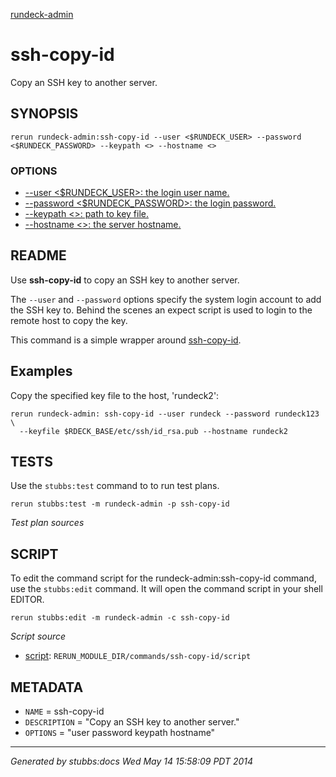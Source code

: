 [rundeck-admin](../../index.html)
# ssh-copy-id 

Copy an SSH key to another server.

## SYNOPSIS

    rerun rundeck-admin:ssh-copy-id --user <$RUNDECK_USER> --password <$RUNDECK_PASSWORD> --keypath <> --hostname <>

### OPTIONS

* [    --user <$RUNDECK_USER>: the login user name.](../../options/user/index.html)
* [    --password <$RUNDECK_PASSWORD>: the login password.](../../options/password/index.html)
* [    --keypath <>: path to key file.](../../options/keypath/index.html)
* [    --hostname <>: the server hostname.](../../options/hostname/index.html)

## README

Use **ssh-copy-id** to copy an SSH key to another server.

The `--user` and `--password` options specify the system login account
to add the SSH key to. Behind the scenes an expect script is used
to login to the remote host to copy the key.

This command is a simple wrapper around [ssh-copy-id](http://linux.die.net/man/1/ssh-copy-id).

Examples
--------

Copy the specified key file to the host, 'rundeck2':

    rerun rundeck-admin: ssh-copy-id --user rundeck --password rundeck123 \
      --keyfile $RDECK_BASE/etc/ssh/id_rsa.pub --hostname rundeck2

## TESTS

Use the `stubbs:test` command to to run test plans.

    rerun stubbs:test -m rundeck-admin -p ssh-copy-id

*Test plan sources*



## SCRIPT

To edit the command script for the rundeck-admin:ssh-copy-id command, 
use the `stubbs:edit`
command. It will open the command script in your shell EDITOR.

    rerun stubbs:edit -m rundeck-admin -c ssh-copy-id

*Script source*

* [script](script.html): `RERUN_MODULE_DIR/commands/ssh-copy-id/script`

## METADATA

* `NAME` = ssh-copy-id
* `DESCRIPTION` = "Copy an SSH key to another server."
* `OPTIONS` = "user password keypath hostname"

----

*Generated by stubbs:docs Wed May 14 15:58:09 PDT 2014*

